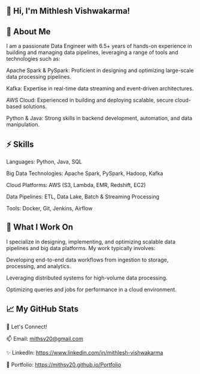 
👋 Hi, I'm Mithlesh Vishwakarma!
-

🌟 About Me
------------

I am a passionate Data Engineer with 6.5+ years of hands-on experience in building and managing data pipelines, leveraging a range of tools and technologies such as:

Apache Spark & PySpark: Proficient in designing and optimizing large-scale data processing pipelines.

Kafka: Expertise in real-time data streaming and event-driven architectures.

AWS Cloud: Experienced in building and deploying scalable, secure cloud-based solutions.

Python & Java: Strong skills in backend development, automation, and data manipulation.


⚡ Skills
----------

Languages: Python, Java, SQL

Big Data Technologies: Apache Spark, PySpark, Hadoop, Kafka

Cloud Platforms: AWS (S3, Lambda, EMR, Redshift, EC2)

Data Pipelines: ETL, Data Lake, Batch & Streaming Processing

Tools: Docker, Git, Jenkins, Airflow


🔨 What I Work On
------------------

I specialize in designing, implementing, and optimizing scalable data pipelines and big data platforms. My work typically involves:

Developing end-to-end data workflows from ingestion to storage, processing, and analytics.

Leveraging distributed systems for high-volume data processing.

Optimizing queries and jobs for performance in a cloud environment.


📈 My GitHub Stats
-------------------

🤝 Let's Connect!

📫 Email: 
mithsv20@gmail.com

✨ LinkedIn: 
https://www.linkedin.com/in/mithlesh-vishwakarma

🪪 Portfolio:
https://mithsv20.github.io/Portfolio

